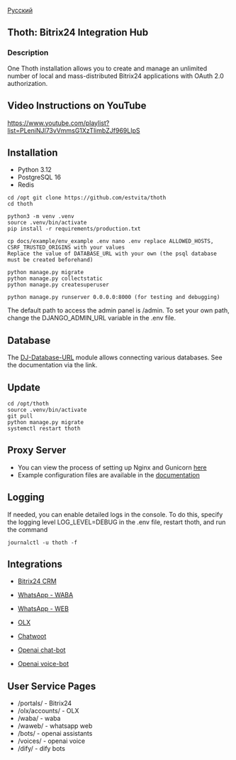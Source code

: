 [Русский](README_ru.md)

## Thoth: Bitrix24 Integration Hub 

### Description

One Thoth installation allows you to create and manage an unlimited number of local and mass-distributed Bitrix24 applications with OAuth 2.0 authorization.

## Video Instructions on YouTube

https://www.youtube.com/playlist?list=PLeniNJl73vVmmsG1XzTlimbZJf969LIpS

## Installation

+ Python 3.12
+ PostgreSQL 16
+ Redis

```
cd /opt git clone https://github.com/estvita/thoth
cd thoth

python3 -m venv .venv
source .venv/bin/activate
pip install -r requirements/production.txt

cp docs/example/env_example .env nano .env replace ALLOWED_HOSTS, CSRF_TRUSTED_ORIGINS with your values 
Replace the value of DATABASE_URL with your own (the psql database must be created beforehand)

python manage.py migrate 
python manage.py collectstatic 
python manage.py createsuperuser

python manage.py runserver 0.0.0.0:8000 (for testing and debugging)
```


The default path to access the admin panel is /admin. To set your own path, change the DJANGO_ADMIN_URL variable in the .env file.

## Database
The [DJ-Database-URL](https://github.com/jazzband/dj-database-url?tab=readme-ov-file#url-schema) module allows connecting various databases. See the documentation via the link.

## Update

```
cd /opt/thoth
source .venv/bin/activate
git pull
python manage.py migrate
systemctl restart thoth
```


## Proxy Server
+ You can view the process of setting up Nginx and Gunicorn [here](https://www.digitalocean.com/community/tutorials/how-to-set-up-django-with-postgres-nginx-and-gunicorn-on-ubuntu)
+ Example configuration files are available in the [documentation](docs/example)

## Logging
If needed, you can enable detailed logs in the console. To do this, specify the logging level LOG_LEVEL=DEBUG in the .env file, restart thoth, and run the command

```
journalctl -u thoth -f
```


## Integrations

+ [Bitrix24 CRM](docs/bitrix.md)
+ [WhatsApp - WABA](docs/waba.md)
+ [WhatsApp - WEB](docs/waweb.md)
+ [OLX](docs/olx.md)
+ [Chatwoot](docs/chatwoot.md)

+ [Openai chat-bot](docs/openai_bot.md)
+ [Openai voice-bot](docs/openai_voice.md)


## User Service Pages
+ /portals/ - Bitrix24
+ /olx/accounts/ - OLX
+ /waba/ - waba
+ /waweb/ - whatsapp web
+ /bots/ - openai assistants
+ /voices/ - openai voice
+ /dify/ - dify bots